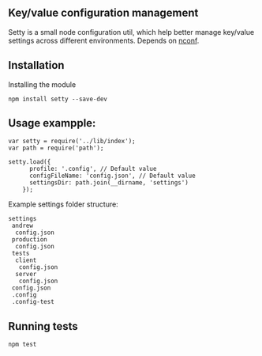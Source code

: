 Key/value configuration management
--

Setty is a small node configuration util, which help better manage key/value settings across different environments.
Depends on [nconf](https://github.com/flatiron/nconf).

## Installation

Installing the module
```
npm install setty --save-dev
```

## Usage exampple:

```
var setty = require('../lib/index');
var path = require('path');

setty.load({
      profile: '.config', // Default value
      configFileName: 'config.json', // Default value
      settingsDir: path.join(__dirname, 'settings')
    });

```


Example settings folder structure:

```
settings
 andrew
  config.json
 production
  config.json
 tests
  client
   config.json
  server
   config.json
 config.json
 .config
 .config-test

```

## Running tests

```
npm test
```
